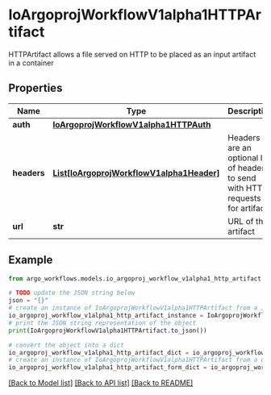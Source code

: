 # IoArgoprojWorkflowV1alpha1HTTPArtifact

HTTPArtifact allows a file served on HTTP to be placed as an input artifact in a container

## Properties

Name | Type | Description | Notes
------------ | ------------- | ------------- | -------------
**auth** | [**IoArgoprojWorkflowV1alpha1HTTPAuth**](IoArgoprojWorkflowV1alpha1HTTPAuth.md) |  | [optional] 
**headers** | [**List[IoArgoprojWorkflowV1alpha1Header]**](IoArgoprojWorkflowV1alpha1Header.md) | Headers are an optional list of headers to send with HTTP requests for artifacts | [optional] 
**url** | **str** | URL of the artifact | 

## Example

```python
from argo_workflows.models.io_argoproj_workflow_v1alpha1_http_artifact import IoArgoprojWorkflowV1alpha1HTTPArtifact

# TODO update the JSON string below
json = "{}"
# create an instance of IoArgoprojWorkflowV1alpha1HTTPArtifact from a JSON string
io_argoproj_workflow_v1alpha1_http_artifact_instance = IoArgoprojWorkflowV1alpha1HTTPArtifact.from_json(json)
# print the JSON string representation of the object
print(IoArgoprojWorkflowV1alpha1HTTPArtifact.to_json())

# convert the object into a dict
io_argoproj_workflow_v1alpha1_http_artifact_dict = io_argoproj_workflow_v1alpha1_http_artifact_instance.to_dict()
# create an instance of IoArgoprojWorkflowV1alpha1HTTPArtifact from a dict
io_argoproj_workflow_v1alpha1_http_artifact_form_dict = io_argoproj_workflow_v1alpha1_http_artifact.from_dict(io_argoproj_workflow_v1alpha1_http_artifact_dict)
```
[[Back to Model list]](../README.md#documentation-for-models) [[Back to API list]](../README.md#documentation-for-api-endpoints) [[Back to README]](../README.md)


